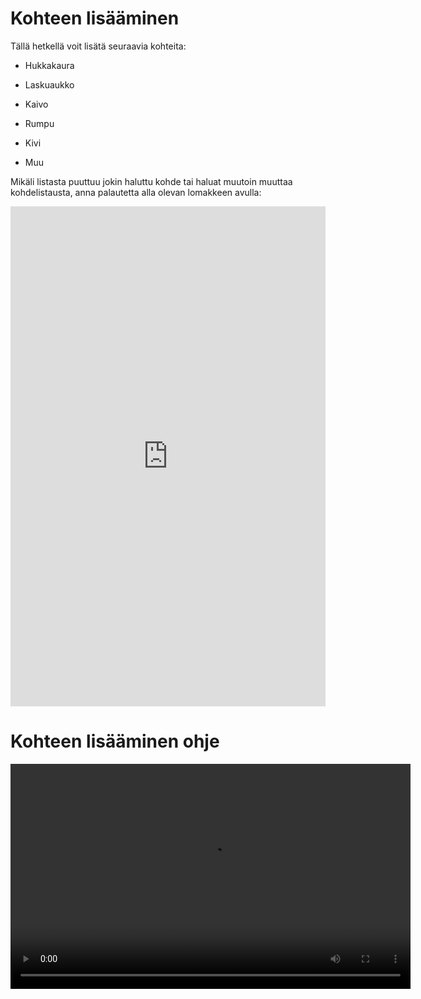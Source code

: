 # Kohteen lisääminen

Tällä hetkellä voit lisätä seuraavia kohteita:

-   Hukkakaura

-   Laskuaukko

-   Kaivo

-   Rumpu

-   Kivi

-   Muu

Mikäli listasta puuttuu jokin haluttu kohde tai haluat muutoin muuttaa kohdelistausta, anna palautetta alla olevan lomakkeen avulla: 

<iframe src="https://docs.google.com/forms/d/e/1FAIpQLSfsGGxcdoyVvwqIh-dGyleqlHLDa48dSnIgMMCHhSZR-pgl4Q/viewform?embedded=true" width="100%" height="800" frameborder="0" marginheight="0" marginwidth="0">Ladataan...</iframe>

# Kohteen lisääminen ohje

<video width="640" height="360" controls>

<source src="img/Kohteen_lisääminen.mp4" type="video/mp4">

</video>


